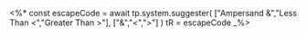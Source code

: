 <%*
	const escapeCode = await tp.system.suggester(
		["Ampersand &","Less Than <","Greater Than >"],
		["&amp;","&lt;","&gt;"]
	)
	tR = escapeCode
_%>